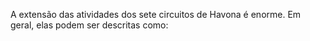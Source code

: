 ﻿A extensão das atividades dos sete circuitos de Havona é enorme. Em geral, elas podem ser descritas como: